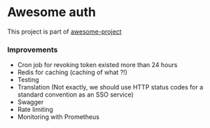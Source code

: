 # Awesome auth

This project is part of [awesome-project]()

### Improvements
- Cron job for revoking token existed more than 24 hours
- Redis for caching (caching of what ?!)
- Testing
- Translation (Not exactly, we should use HTTP status codes for a standard convention as an SSO service)
- Swagger
- Rate limiting
- Monitoring with Prometheus

